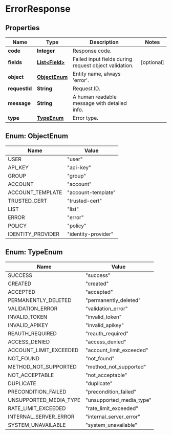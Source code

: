 
# ErrorResponse

## Properties
Name | Type | Description | Notes
------------ | ------------- | ------------- | -------------
**code** | **Integer** | Response code. | 
**fields** | [**List&lt;Field&gt;**](Field.md) | Failed input fields during request object validation. |  [optional]
**object** | [**ObjectEnum**](#ObjectEnum) | Entity name, always &#39;error&#39;. | 
**requestId** | **String** | Request ID. | 
**message** | **String** | A human readable message with detailed info. | 
**type** | [**TypeEnum**](#TypeEnum) | Error type. | 


<a name="ObjectEnum"></a>
## Enum: ObjectEnum
Name | Value
---- | -----
USER | &quot;user&quot;
API_KEY | &quot;api-key&quot;
GROUP | &quot;group&quot;
ACCOUNT | &quot;account&quot;
ACCOUNT_TEMPLATE | &quot;account-template&quot;
TRUSTED_CERT | &quot;trusted-cert&quot;
LIST | &quot;list&quot;
ERROR | &quot;error&quot;
POLICY | &quot;policy&quot;
IDENTITY_PROVIDER | &quot;identity-provider&quot;


<a name="TypeEnum"></a>
## Enum: TypeEnum
Name | Value
---- | -----
SUCCESS | &quot;success&quot;
CREATED | &quot;created&quot;
ACCEPTED | &quot;accepted&quot;
PERMANENTLY_DELETED | &quot;permanently_deleted&quot;
VALIDATION_ERROR | &quot;validation_error&quot;
INVALID_TOKEN | &quot;invalid_token&quot;
INVALID_APIKEY | &quot;invalid_apikey&quot;
REAUTH_REQUIRED | &quot;reauth_required&quot;
ACCESS_DENIED | &quot;access_denied&quot;
ACCOUNT_LIMIT_EXCEEDED | &quot;account_limit_exceeded&quot;
NOT_FOUND | &quot;not_found&quot;
METHOD_NOT_SUPPORTED | &quot;method_not_supported&quot;
NOT_ACCEPTABLE | &quot;not_acceptable&quot;
DUPLICATE | &quot;duplicate&quot;
PRECONDITION_FAILED | &quot;precondition_failed&quot;
UNSUPPORTED_MEDIA_TYPE | &quot;unsupported_media_type&quot;
RATE_LIMIT_EXCEEDED | &quot;rate_limit_exceeded&quot;
INTERNAL_SERVER_ERROR | &quot;internal_server_error&quot;
SYSTEM_UNAVAILABLE | &quot;system_unavailable&quot;



